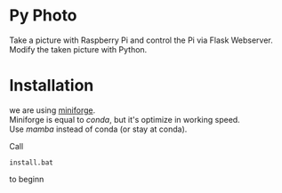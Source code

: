 # Py Photo

Take a picture with Raspberry Pi and control the Pi via Flask Webserver.
Modify the taken picture with Python.

# Installation

we are using [miniforge](https://github.com/conda-forge/miniforge).  
Miniforge is equal to _conda_, but it's optimize in working speed.  
Use _mamba_ instead of conda (or stay at conda).

Call

```
install.bat
```

to beginn
